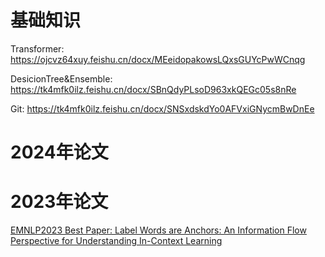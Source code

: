 # 基础知识
Transformer: https://ojcvz64xuy.feishu.cn/docx/MEeidopakowsLQxsGUYcPwWCnqg

DesicionTree&Ensemble: https://tk4mfk0ilz.feishu.cn/docx/SBnQdyPLsoD963xkQEGc05s8nRe

Git: https://tk4mfk0ilz.feishu.cn/docx/SNSxdskdYo0AFVxiGNycmBwDnEe

# 2024年论文


# 2023年论文
[EMNLP2023 Best Paper: Label Words are Anchors: An Information Flow Perspective for Understanding In-Context Learning](https://tk4mfk0ilz.feishu.cn/wiki/TQqEw8i9IiWXMjkPopJcp5L7n57?from=from_copylink)
